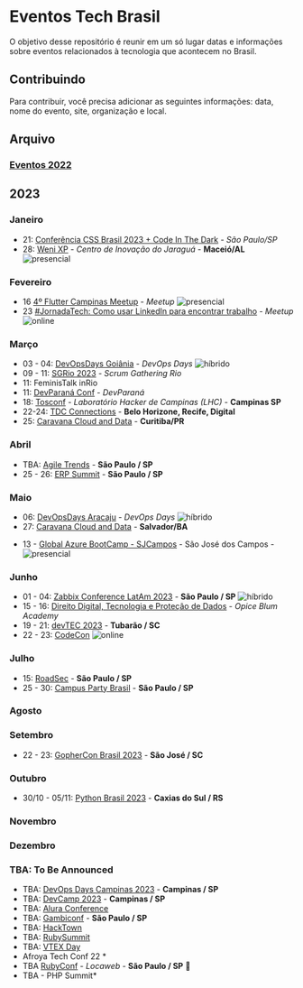 # Eventos Tech Brasil

O objetivo desse repositório é reunir em um só lugar datas e informações sobre eventos relacionados à tecnologia que acontecem no Brasil.

## Contribuindo

Para contribuir, você precisa adicionar as seguintes informações: data, nome do evento, site, organização e local.

## Arquivo
### [Eventos 2022](https://github.com/Abacatinhos/eventos-tech-brasil/blob/main/arquivo/2022.md) 


## 2023
### Janeiro
 <!-- JANEIRO:START -->
* 21: [Conferência CSS Brasil 2023 + Code In The Dark](https://www.sympla.com.br/evento/conferencia-css-brasil-2023-code-in-the-dark/1759146?token=4d0fd49e61b2183a842e6f8555dc262a&utm_campaign=inscricao_conferencia_css_brasil&utm_medium=email&utm_source=RD+Station) - *São Paulo/SP*
* 28: [Weni XP](https://doity.com.br/weni-xp#about) - *Centro de Inovação do Jaraguá* - **Maceió/AL** ![presencial](https://img.shields.io/static/v1?label=&message=presencial&color=darkblue)
<!-- JANEIRO:END -->
### Fevereiro
<!-- FEVEREIRO:START -->
* 16 [4º Flutter Campinas Meetup](https://www.meetup.com/flutter-campinas/events/290984453/) - *Meetup* ![presencial](https://img.shields.io/static/v1?label=&message=presencial&color=darkblue)
* 23 [#JornadaTech: Como usar LinkedIn para encontrar trabalho](https://www.meetup.com/microsoft-reactor-sao-paulo/events/290284584/) - *Meetup* ![online](https://img.shields.io/static/v1?label=&message=online&color=green)
<!-- FEVEREIRO:END -->
### Março
<!-- MARÇO:START -->
* 03 - 04: [DevOpsDays Goiânia](https://devopsdays.org/events/2023-goiania/welcome/) - *DevOps Days* ![híbrido](https://img.shields.io/static/v1?label=&message=h%C3%ADbrido&color=blue)
* 09 - 11: [SGRio 2023](https://scrumrio.com/) - *Scrum Gathering Rio*
* 11: FeminisTalk  inRio
* 11: [DevParaná Conf](https://devpr.org/) - *DevParaná*
* 18: [Tosconf](https://tosconf.lhc.net.br/) - *Laboratório Hacker de Campinas (LHC)* - **Campinas  SP**
* 22-24: [TDC Connections](https://thedevconf.com/tdc/2023/connections/) - **Belo Horizone, Recife, Digital**
* 25: [Caravana Cloud and Data](https://www.even3.com.br/caravana-cloud-and-data-edicao-curitiba-2023-presencial-310148/) - **Curitiba/PR**
<!-- MARÇO:END -->
### Abril
<!-- ABRIL:START -->
* TBA: [Agile Trends](https://agiletrendsbr.com/) - **São Paulo / SP**
* 25 - 26: [ERP Summit](https://www.erpsummit.com.br/) - **São Paulo / SP**
<!-- ABRIL:END -->
### Maio
<!-- MAIO:START -->
* 06: [DevOpsDays Aracaju](https://devopsdays.org/events/2023-aracaju/welcome/) - *DevOps Days* ![híbrido](https://img.shields.io/static/v1?label=&message=h%C3%ADbrido&color=blue)
* 27: [Caravana Cloud and Data](https://www.even3.com.br/caravana-cloud-and-data-edicao-curitiba-2023-presencial-310148/) - **Salvador/BA**
- 13 - [Global Azure BootCamp - SJCampos](<https://teste.com>)  - São José dos Campos - ![presencial](https://img.shields.io/static/v1?label=&message=presencial&color=darkblue)
<!-- MAIO:END -->
### Junho
<!-- JUNHO:START -->
* 01 - 04: [Zabbix Conference LatAm 2023](https://www.zabbix.com/br/events/conference_latam_2023) - **São Paulo / SP** ![híbrido](https://img.shields.io/static/v1?label=&message=h%C3%ADbrido&color=blue)
* 15 - 16: [Direito Digital, Tecnologia e Proteção de Dados](https://cddtpd.com.br) - *Opice Blum Academy*
* 19 - 21: [devTEC 2023](https://www.devtec.com.br/) - **Tubarão / SC**
* 22 - 23: [CodeCon](https://www.codecon.dev/) ![online](https://img.shields.io/static/v1?label=&message=online&color=green)
<!-- JUNHO:END -->
### Julho
<!-- JULHO:START -->
* 15: [RoadSec](https://www.roadsec.com.br/) - **São Paulo / SP**
* 25 - 30: [Campus Party Brasil](https://brasil.campus-party.org/cpbr15/) - **São Paulo / SP**
<!-- JULHO:END -->

### Agosto
<!-- AGOSTO:START -->
<!-- AGOSTO:END -->
### Setembro
<!-- SETEMBRO:START -->
* 22 - 23: [GopherCon Brasil 2023](https://www.sympla.com.br/evento/gophercon-brasil-2023/1733229?lang=PT) - **São José / SC**
<!-- SETEMBRO:END -->

### Outubro
<!-- OUTUBRO:START -->
* 30/10 - 05/11: [Python Brasil 2023](https://2023.pythonbrasil.org.br/) - **Caxias do Sul / RS**
<!-- OUTUBRO:END -->

### Novembro
<!-- NOVEMBRO:START -->
<!-- NOVEMBRO:END -->

### Dezembro
<!-- DEZEMBRO:START -->
<!-- DEZEMBRO:END -->

### TBA: To Be Announced

* TBA: [DevOps Days Campinas 2023](https://devopsdays.org/events/2019-campinas/welcome/) - **Campinas / SP**
* TBA: [DevCamp 2023](https://devcamp.co/) - **Campinas / SP**
* TBA: [Alura Conference](https://www.devleaders.com.br/)
* TBA: [Gambiconf](https://gambiconf.dev/) - **São Paulo / SP**
* TBA: [HackTown](https://hacktown.com.br/)
* TBA: [RubySummit](https://ruby.com.br/)
* TBA: [VTEX Day](https://vtexday.vtex.com/)
* Afroya Tech Conf 22 *
* TBA [RubyConf](https://www.rubyconf.com.br/) - *Locaweb* - **São Paulo / SP** 🥑
* TBA  - PHP Summit*
